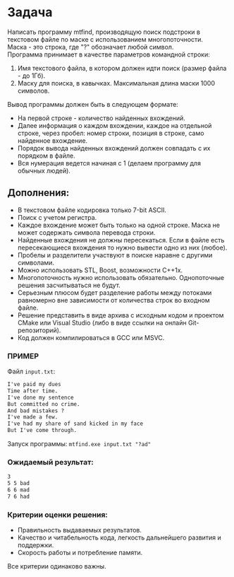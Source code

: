 # Задача
Написать программу mtfind, производящую поиск подстроки в текстовом файле
по маске с использованием многопоточности. <br>
Маска - это строка, где "?" обозначает любой символ. <br>
Программа принимает в качестве параметров командной строки:
1. Имя текстового файла, в котором должен идти поиск (размер файла - до 1Гб).
2. Маску для поиска, в кавычках. Максимальная длина маски 1000 символов.

Вывод программы должен быть в следующем формате:
- На первой строке - количество найденных вхождений.
- Далее информация о каждом вхождении, каждое на отдельной строке, через пробел: номер строки, позиция в строке, само найденное вхождение.
- Порядок вывода найденных вхождений должен совпадать с их порядком в файле.
- Вся нумерация ведется начиная с 1 (делаем программу для обычных людей).

## Дополнения:
- В текстовом файле кодировка только 7-bit ASCII.
- Поиск с учетом регистра.
- Каждое вхождение может быть только на одной строке. Маска не может содержать символа перевода строки.
- Найденные вхождения не должны пересекаться. Если в файле есть пересекающиеся вхождения то нужно вывести одно из них (любое).
- Пробелы и разделители участвуют в поиске наравне с другими символами.
- Можно использовать STL, Boost, возможности С++1x.
- Многопоточность нужно использовать обязательно. Однопоточные решения засчитываться не будут.
- Серьезным плюсом будет разделение работы между потоками равномерно вне зависимости от количества строк во входном файле.
- Решение представить в виде архива с исходным кодом и проектом CMake или Visual Studio (либо в виде ссылки на онлайн Git-репозиторий).
- Код должен компилироваться в GCC или MSVC.

### ПРИМЕР
Файл `input.txt`:
```txt
I've paid my dues
Time after time.
I've done my sentence
But committed no crime.
And bad mistakes ?
I've made a few.
I've had my share of sand kicked in my face
But I've come through.
```
Запуск программы: `mtfind.exe input.txt "?ad"`
### Ожидаемый результат:
```txt
3
5 5 bad
6 6 mad
7 6 had
```

### Критерии оценки решения:
- Правильность выдаваемых результатов.
- Качество и читабельность кода, легкость дальнейшего развития и поддержки.
- Скорость работы и потребление памяти.

Все критерии одинаково важны.
